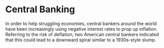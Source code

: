 Central Banking
===============

In order to help struggling economies, central bankers around the world have been increasingly using negative interest rates to prop up inflation. Referring to the risk of deflation, two American central bankers indicated that this could lead to a downward spiral similar to a 1930s-style slump.
